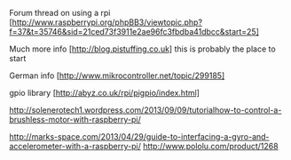 Forum thread on using a rpi [http://www.raspberrypi.org/phpBB3/viewtopic.php?f=37&t=35746&sid=21ced73f3911e2ae96fc3fbdba41dbcc&start=25]

Much more info [http://blog.pistuffing.co.uk] this is probably the place to start

German info [http://www.mikrocontroller.net/topic/299185]

gpio library [http://abyz.co.uk/rpi/pigpio/index.html]

http://solenerotech1.wordpress.com/2013/09/09/tutorialhow-to-control-a-brushless-motor-with-raspberry-pi/

http://marks-space.com/2013/04/29/guide-to-interfacing-a-gyro-and-accelerometer-with-a-raspberry-pi/
http://www.pololu.com/product/1268